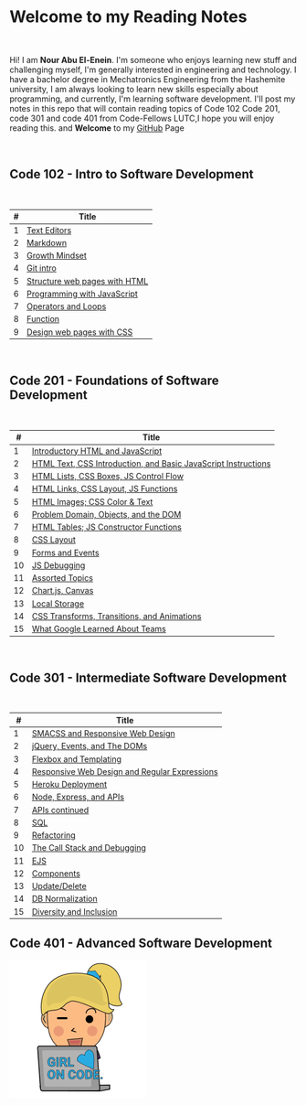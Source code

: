 # Welcome to my Reading Notes


<br>


Hi! I am **Nour Abu El-Enein**.
I'm someone who enjoys learning new stuff and challenging myself, I'm generally interested in engineering and technology.
I have a bachelor degree in Mechatronics Engineering from the Hashemite university, I am always looking to learn new skills especially about programming, and currently, I'm learning software development.
I'll post my notes in this repo that will contain reading topics of Code 102 Code 201, code 301 and code 401 from Code-Fellows LUTC,I hope you will enjoy reading this. and **Welcome** to my [GitHub](https://github.com/engnour94) Page




 
<br>

## Code 102 - Intro to Software Development

<br>

|#| Title|
|---|----------------|
|1|[Text Editors](https://engnour94.github.io/reading-notes/read01)|
|2|[Markdown](https://engnour94.github.io/reading-notes/read02)|
|3|[Growth Mindset](https://engnour94.github.io/reading-notes/Growth%20Mindset)|
|4|[Git intro](	https://engnour94.github.io/reading-notes/Git%20intro)|
|5|[Structure web pages with HTML](https://engnour94.github.io/reading-notes/Read03)|
|6| [Programming with JavaScript](https://engnour94.github.io/reading-notes/Read04)|
|7| [Operators and Loops](https://engnour94.github.io/reading-notes/Read05)|
|8|[Function](https://engnour94.github.io/reading-notes/read06a)|
|9|[ Design web pages with CSS](https://engnour94.github.io/reading-notes/read06b)


<br>

## Code 201 - Foundations of Software Development

<br>

|#|Title|
|--|---|
|1|[Introductory HTML and JavaScript](https://engnour94.github.io/reading-notes/class-01)|
|2|[HTML Text, CSS Introduction, and Basic JavaScript Instructions](https://engnour94.github.io/reading-notes/class-02)|
|3| [HTML Lists, CSS Boxes, JS Control Flow](https://engnour94.github.io/reading-notes/201read03)|
|4|[HTML Links, CSS Layout, JS Functions](https://engnour94.github.io/reading-notes/201read04) |
|5| [HTML Images; CSS Color & Text](https://engnour94.github.io/reading-notes/201read05) |
|6|[Problem Domain, Objects, and the DOM](https://engnour94.github.io/reading-notes/201read06)|
|7|[HTML Tables; JS Constructor Functions](https://engnour94.github.io/reading-notes/201read07)|
|8|[CSS Layout](https://engnour94.github.io/reading-notes/201read08) |
|9|[Forms and Events](https://engnour94.github.io/reading-notes/201read09)|
|10|[JS Debugging](https://engnour94.github.io/reading-notes/201read10)|
|11|[ Assorted Topics](https://engnour94.github.io/reading-notes/201read11) |
|12|[Chart.js, Canvas](https://engnour94.github.io/reading-notes/201read12) |
|13|[Local Storage](https://engnour94.github.io/reading-notes/201read13) |
|14|[CSS Transforms, Transitions, and Animations](https://engnour94.github.io/reading-notes/201read14a)|
|15|[ What Google Learned About Teams](https://engnour94.github.io/reading-notes/201read14b) |

<br>

## Code 301 - Intermediate Software Development

<br>

|#|Title|
|--|---|
|1|[SMACSS and Responsive Web Design](https://engnour94.github.io/reading-notes/read01-301.html)|
|2|[jQuery, Events, and The DOMs](https://engnour94.github.io/reading-notes/301read02.html)|
|3| [Flexbox and Templating](https://engnour94.github.io/reading-notes/301read03.html)|
|4|[Responsive Web Design and Regular Expressions](https://engnour94.github.io/reading-notes/301read04.html) |
|5| [Heroku Deployment](https://engnour94.github.io/reading-notes/301read05) |
|6|[Node, Express, and APIs](https://engnour94.github.io/reading-notes/301read06)|
|7|[ APIs continued](https://engnour94.github.io/reading-notes/301read07)|
|8|[SQL](https://engnour94.github.io/reading-notes/301read08) |
|9|[Refactoring](https://engnour94.github.io/reading-notes/301read09)|
|10|[The Call Stack and Debugging](https://engnour94.github.io/reading-notes/301read10)|
|11|[EJS](https://engnour94.github.io/reading-notes/301read11) |
|12|[Components](https://engnour94.github.io/reading-notes/301read12) |
|13|[Update/Delete](https://engnour94.github.io/reading-notes/301read13) |
|14|[DB Normalization](https://engnour94.github.io/reading-notes/301read14a)|
|15|[  Diversity and Inclusion](https://engnour94.github.io/reading-notes/301read14b) |

## Code 401 - Advanced Software Development

![pic](main.png)